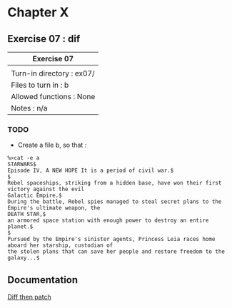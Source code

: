 
# Chapter X
## Exercise 07 : dif

|               Exercise 07             |
|---------------------------------------|
|                           |
| Turn-in directory : ex07/				|
| Files to turn in : b			|
| Allowed functions : None				|
| Notes : n/a							|

### TODO

*  Create a file b, so that :

```
%>cat -e a
STARWARS$
Episode IV, A NEW HOPE It is a period of civil war.$
$
Rebel spaceships, striking from a hidden base, have won their first victory against the evil
Galactic Empire.$
During the battle, Rebel spies managed to steal secret plans to the Empire's ultimate weapon, the
DEATH STAR,$
an armored space station with enough power to destroy an entire planet.$
$
Pursued by the Empire's sinister agents, Princess Leia races home aboard her starship, custodian of
the stolen plans that can save her people and restore freedom to the galaxy...$
```


## Documentation

[Diff then patch](https://github.com/beauhelmi/shell00/blob/main/ex07/a)


